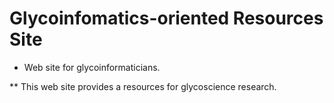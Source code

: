 # Glycoinfomatics-oriented Resources Site

* Web site for glycoinformaticians.  

** This web site provides a resources for glycoscience research.
